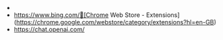 - 
- https://www.bing.com/🦩[Chrome Web Store - Extensions](https://chrome.google.com/webstore/category/extensions?hl=en-GB) 
- https://chat.openai.com/

